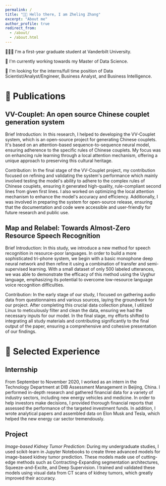```yaml
---
permalink: /
title: "👋🏼 Hello there, I am Zheling Zhang"
excerpt: "About me"
author_profile: true
redirect_from: 
  - /about/
  - /about.html
---
```


👨🏼‍🎓 I'm a first-year graduate student at Vanderbilt University.

📍 I'm currently working towards my Master of Data Science.

💼 I'm looking for the interns/full time position of Data Scientist/Analyst/Engineer, Business Analyst, and Business Intelligence.


# 📝 Publications

## VV-Couplet: An open source Chinese couplet generation system

  Brief Introduction: In this research, I helped to developing the VV-Couplet system, which is an open-source project for generating Chinese couplets. It's based on an attention-based sequence-to-sequence neural model, ensuring adherence to the specific rules of Chinese couplets. My focus was on enhancing rule learning through a local attention mechanism, offering a unique approach to preserving this cultural heritage.

  Contribution: In the final stage of the VV-Couplet project, my contribution focused on refining and validating the system's performance which mainly involved testing the model's ability to adhere to the complex rules of Chinese couplets, ensuring it generated high-quality, rule-compliant second lines from given first lines. I also worked on optimizing the local attention mechanism to enhance the model's accuracy and efficiency. Additionally, I was involved in preparing the system for open-source release, ensuring that the documentation and code were accessible and user-friendly for future research and public use.

## Map and Relabel: Towards Almost-Zero Resource Speech Recognition

  Brief Introduction: In this study, we introduce a new method for speech recognition in resource-poor languages. In order to build a more sophisticated tri-phone system, we begin with a basic monophone deep neural network and then refine it using a combination of transfer and semi-supervised learning. With a small dataset of only 500 labeled utterances, we was able to demonstrate the efficacy of this method using the Uyghur language, emphasizing its potential to overcome low-resource language voice recognition difficulties.

  Contribution: In the early stage of our study, I focused on gathering audio data from questionnaires and various sources, laying the groundwork for our project. After completing this crucial data collection phase, I utilized Linux to meticulously filter and clean the data, ensuring we had the necessary inputs for our model. In the final stage, my efforts shifted to integrating all study materials and contributing significantly to the final output of the paper, ensuring a comprehensive and cohesive presentation of our findings.



# 📁 Selected Experience

## Internship
  From September to November 2020, I worked as an intern in the Technology Department at DIB Assessment Management in Beijing, China. I performed in-depth research and gathered financial data for a variety of industry sectors, including new energy vehicles and medicine. In order to help investors make decisions, I provided thorough financial reports that assessed the performance of the targeted investment funds. In addition, I wrote analytical papers and assembled data on Elon Musk and Tesla, which helped the new energy car sector tremendously.

## Project

  *Image-based Kidney Tumor Prediction*: During my undergraduate studies, I used scikit-learn in Jupyter Notebooks to create three advanced models for image-based kidney tumor prediction. These models made use of cutting-edge methods such as Contracting-Expanding segmentation architectures, Squeeze-and-Excite, and Deep Supervision. I trained and validated these models using visual data from CT scans of kidney tumors, which greatly improved their accuracy.

  

